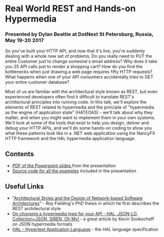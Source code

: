 # Real World REST and Hands-on Hypermedia

### Presented by Dylan Beattie at DotNext St Petersburg, Russia, May 19-20 2017

So you've built your HTTP API, and now that it's live, you're suddenly dealing with a whole new set of problems. Do you really need to PUT the entire Customer just to change someone's email address? Why does it take you 25 API calls just to render a shopping cart? How do you find the bottlenecks when just drawing a web page requires fifty HTTP requests? What happens when one of your API consumers accidentally tries to GET your entire customer database?

Most of us are familiar with the architectural style known as REST, but even experienced developers often find it difficult to translate REST's architectural principles into running code. In this talk, we'll explore the elements of REST related to hypermedia and the principle of "hypermedia as the engine of application state" (HATEOAS) - we'll talk about why they matter, and when you might want to implement them in your own systems. We'll look at some of the tools that exist to help you design, deliver and debug your HTTP APIs, and we'll do some hands-on coding to show you what these patterns look like in a .NET web application using the NancyFX HTTP framework and the HAL hypermedia application language.

## Contents

* [PDF of the Powerpoint slides ](https://github.com/dylanbeattie/DotNext/raw/master/Real%20World%20REST%20and%20Hands-on%20Hypermedia%20-%20Slides%20from%20DotNext%20St%20Petersburg%202017.pdf)from the presentation
* [Source code for all the examples](https://github.com/dylanbeattie/DotNext/tree/master/src) included in the presentation

## Useful Links

* "[Architectural Styles and the Design of Network-based Software Architectures](https://www.ics.uci.edu/~fielding/pubs/dissertation/top.htm)" - Roy Fielding's PhD thesis in which he first describes the REST architectural style
*  [On choosing a hypermedia type for your API - HAL, JSON-LD, Collection+JSON, SIREN, Oh My!
](https://sookocheff.com/post/api/on-choosing-a-hypermedia-format/) - a great article by Kevin Sookocheff on JSON hypermedia formats
* [HAL - Hypertext Application Language](http://stateless.co/hal_specification.html) - the HAL language specification